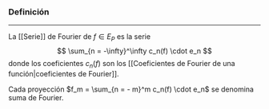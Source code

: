 ### Definición
---
La [[Serie]] de Fourier de $f \in E_P$ es la serie $$ \sum_{n = -\infty}^\infty c_n(f) \cdot e_n $$ donde los coeficientes $c_n(f)$ son los [[Coeficientes de Fourier de una función|coeficientes de Fourier]]. 

Cada proyección $f_m = \sum_{n = - m}^m c_n(f) \cdot e_n$ se denomina suma de Fourier.